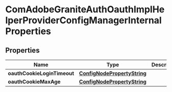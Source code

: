 
# ComAdobeGraniteAuthOauthImplHelperProviderConfigManagerInternalProperties

## Properties
Name | Type | Description | Notes
------------ | ------------- | ------------- | -------------
**oauthCookieLoginTimeout** | [**ConfigNodePropertyString**](ConfigNodePropertyString.md) |  |  [optional]
**oauthCookieMaxAge** | [**ConfigNodePropertyString**](ConfigNodePropertyString.md) |  |  [optional]



